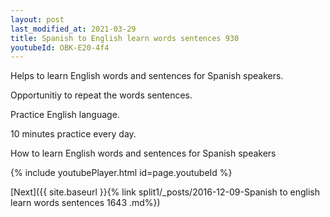```yaml
---
layout: post
last_modified_at: 2021-03-29
title: Spanish to English learn words sentences 930 
youtubeId: OBK-E20-4f4
---
```

 
 
Helps to learn English words and sentences for Spanish speakers.

Opportunitiy to repeat the words sentences. 

Practice English language. 
 
10 minutes practice every day. 
 
How to learn English words and sentences for Spanish speakers 
 
{% include youtubePlayer.html id=page.youtubeId %}
 
 
[Next]({{ site.baseurl }}{% link  split1/_posts/2016-12-09-Spanish to english learn words sentences 1643 .md%})
 
